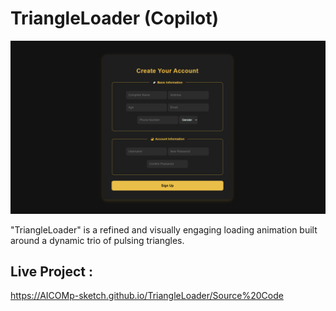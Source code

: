 # TriangleLoader (Copilot) 

![My Screenshot](Images/Image1.png)

"TriangleLoader" is a refined and visually engaging loading animation built around a dynamic trio of pulsing triangles.

## Live Project :  
https://AICOMp-sketch.github.io/TriangleLoader/Source%20Code
